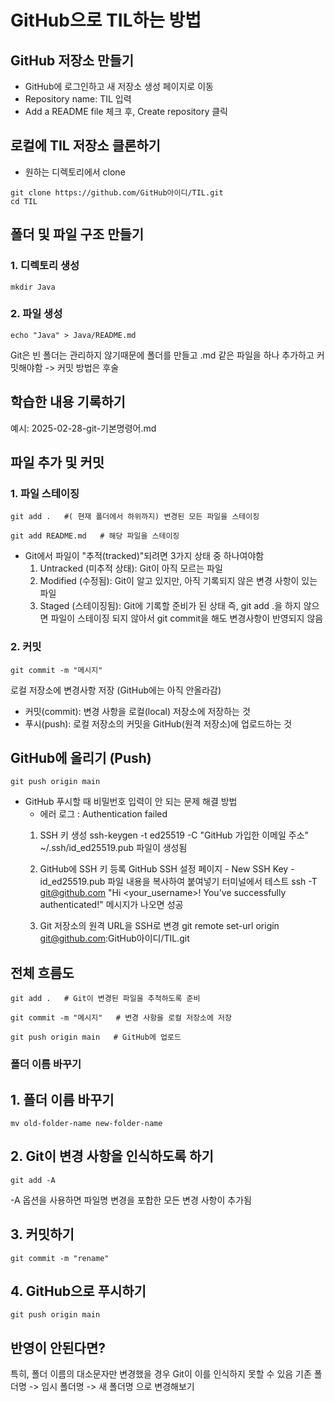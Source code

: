 # GitHub으로 TIL하는 방법

## GitHub 저장소 만들기
* GitHub에 로그인하고 새 저장소 생성 페이지로 이동
* Repository name: TIL 입력
* Add a README file 체크 후, Create repository 클릭


## 로컬에 TIL 저장소 클론하기
* 원하는 디렉토리에서 clone
```
git clone https://github.com/GitHub아이디/TIL.git
cd TIL
```

## 폴더 및 파일 구조 만들기
### 1. 디렉토리 생성
```
mkdir Java
```
### 2. 파일 생성
```
echo "Java" > Java/README.md
```
Git은 빈 폴더는 관리하지 않기때문에 폴더를 만들고 .md 같은 파일을 하나 추가하고 커밋해야함 -> 커밋 방법은 후술


## 학습한 내용 기록하기
예시: 2025-02-28-git-기본명령어.md


## 파일 추가 및 커밋
### 1. 파일 스테이징
```
git add .   #( 현재 폴더에서 하위까지) 변경된 모든 파일을 스테이징
```
```
git add README.md   # 해당 파일을 스테이징
```
* Git에서 파일이 "추적(tracked)"되려면 3가지 상태 중 하나여야함
  1. Untracked (미추적 상태): Git이 아직 모르는 파일
  2. Modified (수정됨): Git이 알고 있지만, 아직 기록되지 않은 변경 사항이 있는 파일
  3. Staged (스테이징됨): Git에 기록할 준비가 된 상태
  즉, git add .을 하지 않으면 파일이 스테이징 되지 않아서 git commit을 해도 변경사항이 반영되지 않음

### 2. 커밋
```
git commit -m "메시지"
```
로컬 저장소에 변경사항 저장 (GitHub에는 아직 안올라감)
* 커밋(commit): 변경 사항을 로컬(local) 저장소에 저장하는 것
* 푸시(push): 로컬 저장소의 커밋을 GitHub(원격 저장소)에 업로드하는 것


## GitHub에 올리기 (Push)
```
git push origin main
```

* GitHub 푸시할 때 비밀번호 입력이 안 되는 문제 해결 방법 
  * 에러 로그 : Authentication failed
  1. SSH 키 생성
     ssh-keygen -t ed25519 -C "GitHub 가입한 이메일 주소"
     ~/.ssh/id_ed25519.pub 파일이 생성됨

  2. GitHub에 SSH 키 등록
     GitHub SSH 설정 페이지 - New SSH Key - id_ed25519.pub 파일 내용을 복사하여 붙여넣기
     터미널에서 테스트
     ssh -T git@github.com
     "Hi <your_username>! You've successfully authenticated!" 메시지가 나오면 성공

  3. Git 저장소의 원격 URL을 SSH로 변경
     git remote set-url origin git@github.com:GitHub아이디/TIL.git


## 전체 흐름도
```
git add .   # Git이 변경된 파일을 추적하도록 준비
```
```
git commit -m "메시지"   # 변경 사항을 로컬 저장소에 저장
```
```
git push origin main   # GitHub에 업로드
``` 

### 폴더 이름 바꾸기
## 1. 폴더 이름 바꾸기
```
mv old-folder-name new-folder-name
```

## 2. Git이 변경 사항을 인식하도록 하기
```
git add -A
```
-A 옵션을 사용하면 파일명 변경을 포합한 모든 변경 사항이 추가됨

## 3. 커밋하기
```
git commit -m "rename"
```

## 4. GitHub으로 푸시하기
```
git push origin main
```

## 반영이 안된다면?
특히, 폴더 이름의 대소문자만 변경했을 경우 Git이 이를 인식하지 못할 수 있음
기존 폴더명 -> 임시 폴더명 -> 새 폴더명 으로 변경해보기